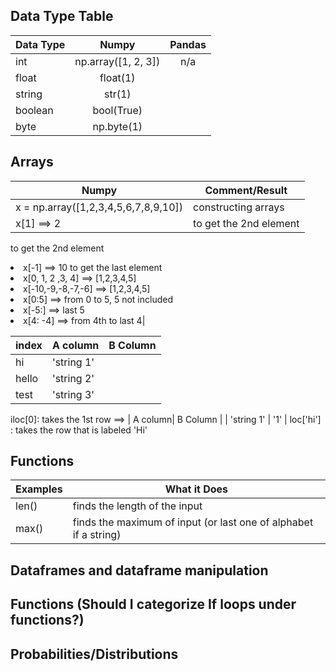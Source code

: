 ## Data Type Table 
| Data Type     | Numpy            | Pandas |
| ------------- |:----------------:|:------:|
| int           |np.array([1, 2, 3])|n/a     |
| float         |float(1)          |     |
| string        |str(1)            |        |
| boolean       |bool(True)        |        |
| byte          |np.byte(1)        |        |

## Arrays  
| Numpy        | Comment/Result|          
| ------------- |----------------|
| x = np.array([1,2,3,4,5,6,7,8,9,10])  | constructing arrays |
| x[1] ==> 2    | to get the 2nd element |


 to get the 2nd element <br/> <li/>x[-1] ==> 10  to get the last element <br/> <li/> x[0, 1, 2 ,3, 4] ==> [1,2,3,4,5] <br/><li/> x[-10,-9,-8,-7,-6] ==> [1,2,3,4,5] <br/><li/> x[0:5] ==> from 0 to 5, 5 not included <br/><li/> x[-5:] ==> last 5  <br/><li/> x[4: -4] ==> from 4th to last 4|

|  index  |  A column| B Column |
  | ---------  | --------------- | ------|
  |hi    |'string 1'| |  '1'  |
  | hello      |'string 2'|  |  '2' | 
  | test    |'string 3'|    |  '3'  |




 iloc[0]:   takes the 1st row   ==>   |  A column| B Column |
                                       | 'string 1' | '1' |
 loc['hi'] : takes the row that is labeled 'Hi'

## Functions    
  |  Examples  |  What it Does   |
  | ---------  | --------------- |
  |len()       |finds the length of the input|
  | max()      |finds the maximum of input (or last one of alphabet if a string)|

## Dataframes and dataframe manipulation
## Functions (Should I categorize If loops under functions?)
## Probabilities/Distributions
